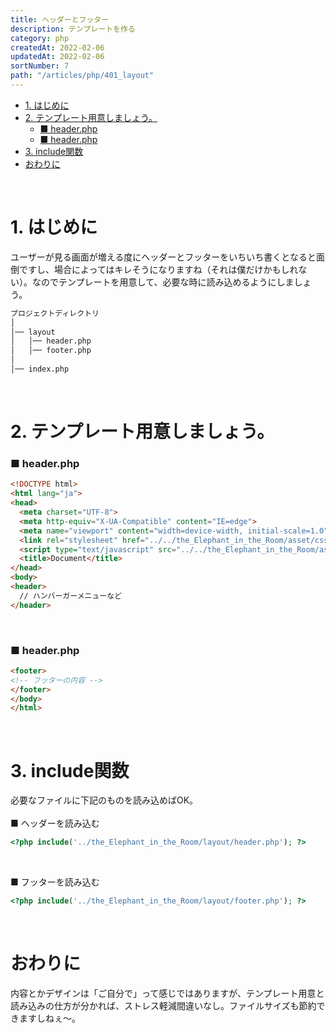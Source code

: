 ```yaml
---
title: ヘッダーとフッター
description: テンプレートを作る
category: php
createdAt: 2022-02-06
updatedAt: 2022-02-06
sortNumber: 7
path: "/articles/php/401_layout"
---
```


<nuxt-content-wrapper>

- [1. はじめに](#1-はじめに)
- [2. テンプレート用意しましょう。](#2-テンプレート用意しましょう)
    - [■ header.php](#-headerphp)
    - [■ header.php](#-headerphp-1)
- [3. include関数](#3-include関数)
- [おわりに](#おわりに)

<br>

# 1. はじめに
ユーザーが見る画面が増える度にヘッダーとフッターをいちいち書くとなると面倒ですし、場合によってはキレそうになりますね（それは僕だけかもしれない）。なのでテンプレートを用意して、必要な時に読み込めるようにしましょう。

```html
プロジェクトディレクトリ
│
│── layout
│   │── header.php
│   │── footer.php
│
│── index.php
```

<br>


# 2. テンプレート用意しましょう。
### ■ header.php
```html
<!DOCTYPE html>
<html lang="ja">
<head>
  <meta charset="UTF-8">
  <meta http-equiv="X-UA-Compatible" content="IE=edge">
  <meta name="viewport" content="width=device-width, initial-scale=1.0">
  <link rel="stylesheet" href="../../the_Elephant_in_the_Room/asset/css/style.css">
  <script type="text/javascript" src="../../the_Elephant_in_the_Room/asset/js/script.js" defer></script>
  <title>Document</title>
</head>
<body>
<header>
  // ハンバーガーメニューなど
</header>
```

<br>

### ■ header.php
```html
<footer>
<!-- フッターの内容 -->
</footer>
</body>
</html>
```

<br>

# 3. include関数
必要なファイルに下記のものを読み込めばOK。
<br><br>
■ ヘッダーを読み込む
```php
<?php include('../the_Elephant_in_the_Room/layout/header.php'); ?>
```
<br>

■ フッターを読み込む
```php
<?php include('../the_Elephant_in_the_Room/layout/footer.php'); ?>
```
<br>

# おわりに
内容とかデザインは「ご自分で」って感じではありますが、テンプレート用意と読み込みの仕方が分かれば、ストレス軽減間違いなし。ファイルサイズも節約できますしねぇ～。

</nuxt-content-wrapper>
